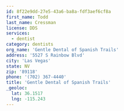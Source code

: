 ```yaml
---
id: 8f22e9dd-27e5-43a6-ba8a-fdf3aef6cf8a
first_name: Todd
last_name: Cressman
license: DDS
services:
  - dentist
category: dentists
org_name: 'Gentle Dental of Spanish Trails'
address: '5527 S Rainbow Blvd'
city: 'Las Vegas'
state: NV
zip: '89118'
phone: '(702) 367-4440'
title: 'Gentle Dental of Spanish Trails'
_geoloc:
  lat: 36.1517
  lng: -115.243
---
```

